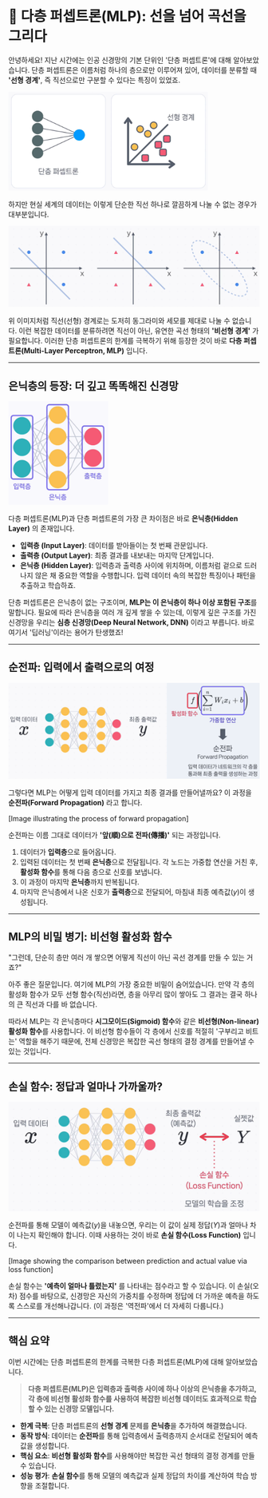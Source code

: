 # 🧠 다층 퍼셉트론(MLP): 선을 넘어 곡선을 그리다

안녕하세요! 지난 시간에는 인공 신경망의 기본 단위인 '단층 퍼셉트론'에 대해 알아보았습니다. 단층 퍼셉트론은 이름처럼 하나의 층으로만 이루어져 있어, 데이터를 분류할 때 **'선형 경계'**, 즉 직선으로만 구분할 수 있다는 특징이 있었죠.

<img src="../images/single-layer-perceptron-line.png" width= 400px>

하지만 현실 세계의 데이터는 이렇게 단순한 직선 하나로 깔끔하게 나눌 수 없는 경우가 대부분입니다.

![example-multi-perceptron](../images/example-multi-perceptron.png)

위 이미지처럼 직선(선형) 경계로는 도저히 동그라미와 세모를 제대로 나눌 수 없습니다. 이런 복잡한 데이터를 분류하려면 직선이 아닌, 유연한 곡선 형태의 **'비선형 경계'** 가 필요합니다. 이러한 단층 퍼셉트론의 한계를 극복하기 위해 등장한 것이 바로 **다층 퍼셉트론(Multi-Layer Perceptron, MLP)** 입니다.

---

## 은닉층의 등장: 더 깊고 똑똑해진 신경망

<img src="../images/Multi-Layer Perceptron.png" width= 200px>

다층 퍼셉트론(MLP)과 단층 퍼셉트론의 가장 큰 차이점은 바로 **은닉층(Hidden Layer)** 의 존재입니다.

- **입력층 (Input Layer)**: 데이터를 받아들이는 첫 번째 관문입니다.
- **출력층 (Output Layer)**: 최종 결과를 내보내는 마지막 단계입니다.
- **은닉층 (Hidden Layer)**: 입력층과 출력층 사이에 위치하며, 이름처럼 겉으로 드러나지 않은 채 중요한 역할을 수행합니다. 입력 데이터 속의 복잡한 특징이나 패턴을 추출하고 학습하죠.

단층 퍼셉트론은 은닉층이 없는 구조이며, **MLP는 이 은닉층이 하나 이상 포함된 구조**를 말합니다. 필요에 따라 은닉층을 여러 개 깊게 쌓을 수 있는데, 이렇게 깊은 구조를 가진 신경망을 우리는 **심층 신경망(Deep Neural Network, DNN)** 이라고 부릅니다. 바로 여기서 '딥러닝'이라는 용어가 탄생했죠!

---

## 순전파: 입력에서 출력으로의 여정

![Forward Propagation](<../images/Forward Propagation.png>)

그렇다면 MLP는 어떻게 입력 데이터를 가지고 최종 결과를 만들어낼까요? 이 과정을 **순전파(Forward Propagation)** 라고 합니다.

[Image illustrating the process of forward propagation]

순전파는 이름 그대로 데이터가 **'앞(順)으로 전파(傳播)'** 되는 과정입니다.

1.  데이터가 **입력층**으로 들어옵니다.
2.  입력된 데이터는 첫 번째 **은닉층**으로 전달됩니다. 각 노드는 가중합 연산을 거친 후, **활성화 함수**를 통해 다음 층으로 신호를 보냅니다.
3.  이 과정이 마지막 **은닉층**까지 반복됩니다.
4.  마지막 은닉층에서 나온 신호가 **출력층**으로 전달되어, 마침내 최종 예측값($y$)이 생성됩니다.

---

## MLP의 비밀 병기: 비선형 활성화 함수

"그런데, 단순히 층만 여러 개 쌓으면 어떻게 직선이 아닌 곡선 경계를 만들 수 있는 거죠?"

아주 좋은 질문입니다. 여기에 MLP의 가장 중요한 비밀이 숨어있습니다. 만약 각 층의 활성화 함수가 모두 선형 함수(직선)라면, 층을 아무리 많이 쌓아도 그 결과는 결국 하나의 큰 직선과 다를 바 없습니다.

따라서 MLP는 각 은닉층마다 **시그모이드(Sigmoid) 함수**와 같은 **비선형(Non-linear) 활성화 함수**를 사용합니다. 이 비선형 함수들이 각 층에서 신호를 적절히 '구부리고 비트는' 역할을 해주기 때문에, 전체 신경망은 복잡한 곡선 형태의 결정 경계를 만들어낼 수 있는 것입니다.

---

## 손실 함수: 정답과 얼마나 가까울까?

![loss-function](../images/loss-function.png)

순전파를 통해 모델이 예측값($y$)을 내놓으면, 우리는 이 값이 실제 정답($Y$)과 얼마나 차이 나는지 확인해야 합니다. 이때 사용하는 것이 바로 **손실 함수(Loss Function)** 입니다.

[Image showing the comparison between prediction and actual value via loss function]

손실 함수는 **'예측이 얼마나 틀렸는지'** 를 나타내는 점수라고 할 수 있습니다. 이 손실(오차) 점수를 바탕으로, 신경망은 자신의 가중치를 수정하며 정답에 더 가까운 예측을 하도록 스스로를 개선해나갑니다. (이 과정은 '역전파'에서 더 자세히 다룹니다.)

---

## 핵심 요약

이번 시간에는 단층 퍼셉트론의 한계를 극복한 다층 퍼셉트론(MLP)에 대해 알아보았습니다.

> **다층 퍼셉트론(MLP)은 입력층과 출력층 사이에 하나 이상의 은닉층을 추가하고, 각 층에 비선형 활성화 함수를 사용하여 복잡한 비선형 데이터도 효과적으로 학습할 수 있는 신경망 모델입니다.**

- **한계 극복**: 단층 퍼셉트론의 **선형 경계** 문제를 **은닉층**을 추가하여 해결했습니다.
- **동작 방식**: 데이터는 **순전파**를 통해 입력층에서 출력층까지 순서대로 전달되어 예측값을 생성합니다.
- **핵심 요소**: **비선형 활성화 함수**를 사용해야만 복잡한 곡선 형태의 결정 경계를 만들 수 있습니다.
- **성능 평가**: **손실 함수**를 통해 모델의 예측값과 실제 정답의 차이를 계산하여 학습 방향을 조절합니다.
